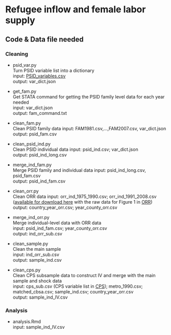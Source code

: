 # Refugee inflow and female labor supply

## Code & Data file needed
### Cleaning

- psid_var.py \
Turn PSID variable list into a dictionary \
input: [PSID_variables.csv]() \
output: var_dict.json

- get_fam.py \
Get STATA command for getting the PSID family level data for each year needed \
input: var_dict.json \
output: fam_command.txt

- clean_fam.py \
Clean PSID family data
input: FAM1981.csv,...,FAM2007.csv, var_dict.json \
output: psid_fam.csv

- clean_psid_ind.py \
Clean PSID individual data
input: psid_ind.csv; var_dict.json \
output: psid_ind_long.csv

- merge_ind_fam.py \
Merge PSID family and individual data
input: psid_ind_long.csv, psid_fam.csv \
output: psid_ind_fam.csv

- clean_orr.py \
Clean ORR data
input: orr_ind_1975_1990.csv; orr_ind_1991_2008.csv  
([available for download here](https://www.refugeeresettlementdata.com/data.html) with
the raw data for Figure 1 in [ORR](https://github.com/iefis/ma_thesis/tree/main/data/ORR)) \
output: country_year_orr.csv; year_county_orr.csv

- merge_ind_orr.py \
Merge individual-level data with ORR data \
input: psid_ind_fam.csv; year_county_orr.csv \
output: ind_orr_sub.csv 

- clean_sample.py \
Clean the main sample \
input: ind_orr_sub.csv \
output: sample_ind.csv

- clean_cps.py \
Clean CPS subsample data to construct IV and merge with the main sample and shock data \
input: 
cps_sub.csv (CPS variable list in [CPS](https://github.com/iefis/ma_thesis/tree/main/data/CPS)); 
metro_1990.csv; matched_cbsa.csv; sample_ind.csv; country_year_orr.csv \
output: sample_ind_IV.csv

### Analysis
- analysis.Rmd \
input: sample_ind_IV.csv
